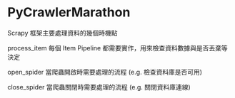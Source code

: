 # PyCrawlerMarathon

Scrapy 框架主要處理資料的幾個時機點
  

  process_item 每個 Item Pipeline 都需要實作，用來檢查資料數據與是否丟棄等決定
  
  open_spider 當爬蟲開啟時需要處理的流程 (e.g. 檢查資料庫是否可用)
  
  close_spider 當爬蟲關閉時需要處理的流程 (e.g. 關閉資料庫連線) 
